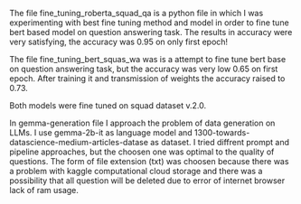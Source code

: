The file fine_tuning_roberta_squad_qa is a python file in which I was experimenting with best fine tuning method and model in order to fine tune bert based model on question answering task. The results in accuracy were very satisfying, the accuracy was 0.95 on only first epoch!

The file fine_tuning_bert_squas_wa was is a attempt to fine tune bert base on question answering task, but the accuracy was very low 0.65 on first epoch. After training it and transmission of weights the accuracy raised to 0.73.

Both models were fine tuned on squad dataset v.2.0.

In gemma-generation file I approach the problem of data generation on LLMs. I use gemma-2b-it as language model and 1300-towards-datascience-medium-articles-datase as dataset. I tried diffrent prompt and pipeline approaches, but the choosen one was optimal to the quality of questions. The form of file extension (txt) was choosen because there was a problem with kaggle computational cloud storage and there was a possibility that all question will be deleted due to error of internet browser lack of ram usage.
